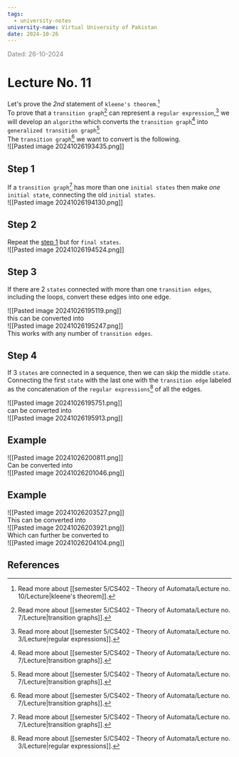 ```yaml
---
tags:
  - university-notes
university-name: Virtual University of Pakistan
date: 2024-10-26
---
```


<span style="color: gray;">Dated: 26-10-2024</span>

# Lecture No. 11

Let's prove the _2nd_ statement of `kleene's theorem`.[^1]  
To prove that a `transition graph`[^2] can represent a `regular expression`,[^3] we will develop an `algorithm` which converts the `transition graph`[^2] into `generalized transition graph`[^4]  
The `transition graph`[^4] we want to convert is the following.  
![[Pasted image 20241026193435.png]]  

## Step 1

If a `transition graph`[^2] has more than one `initial states` then make _one_ `initial state`, connecting the old `initial states`.  
![[Pasted image 20241026194130.png]]

## Step 2

Repeat the [step 1](#step-1) but for `final states`.  
![[Pasted image 20241026194524.png]]

## Step 3

If there are 2 `states` connected with more than one `transition edges`, including the loops, convert these edges into one edge.

![[Pasted image 20241026195119.png]]  
this can be converted into  
![[Pasted image 20241026195247.png]]  
This works with any number of `transition edges`.

## Step 4

If 3 `states` are connected in a sequence, then we can skip the middle `state`.  
Connecting the first `state` with the last one with the `transition edge` labeled as the concatenation of the `regular expressions`[^3] of all the edges.

![[Pasted image 20241026195751.png]]  
can be converted into  
![[Pasted image 20241026195913.png]]

## Example

![[Pasted image 20241026200811.png]]  
Can be converted into  
![[Pasted image 20241026201046.png]]

## Example

![[Pasted image 20241026203527.png]]  
This can be converted into  
![[Pasted image 20241026203921.png]]  
Which can further be converted to  
![[Pasted image 20241026204104.png]]

## References

[^1]: Read more about [[semester 5/CS402 - Theory of Automata/Lecture no. 10/Lecture|kleene's theorem]].
[^2]: Read more about [[semester 5/CS402 - Theory of Automata/Lecture no. 7/Lecture|transition graphs]].
[^3]: Read more about [[semester 5/CS402 - Theory of Automata/Lecture no. 3/Lecture|regular expressions]].
[^4]: Read more about [[semester 5/CS402 - Theory of Automata/Lecture no. 7/Lecture|transition graphs]].